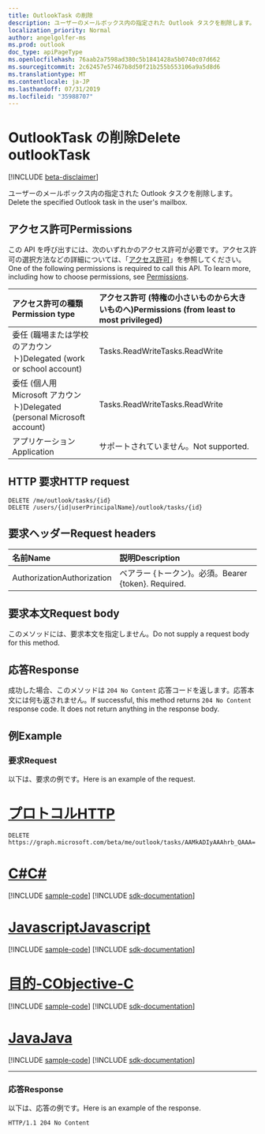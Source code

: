 ```yaml
---
title: OutlookTask の削除
description: ユーザーのメールボックス内の指定された Outlook タスクを削除します。
localization_priority: Normal
author: angelgolfer-ms
ms.prod: outlook
doc_type: apiPageType
ms.openlocfilehash: 76aab2a7598ad380c5b1841428a5b0740c07d662
ms.sourcegitcommit: 2c62457e57467b8d50f21b255b553106a9a5d8d6
ms.translationtype: MT
ms.contentlocale: ja-JP
ms.lasthandoff: 07/31/2019
ms.locfileid: "35988707"
---
```

# <a name="delete-outlooktask"></a><span data-ttu-id="1e09c-103">OutlookTask の削除</span><span class="sxs-lookup"><span data-stu-id="1e09c-103">Delete outlookTask</span></span>

[!INCLUDE [beta-disclaimer](../../includes/beta-disclaimer.md)]

<span data-ttu-id="1e09c-104">ユーザーのメールボックス内の指定された Outlook タスクを削除します。</span><span class="sxs-lookup"><span data-stu-id="1e09c-104">Delete the specified Outlook task in the user's mailbox.</span></span>

## <a name="permissions"></a><span data-ttu-id="1e09c-105">アクセス許可</span><span class="sxs-lookup"><span data-stu-id="1e09c-105">Permissions</span></span>

<span data-ttu-id="1e09c-p101">この API を呼び出すには、次のいずれかのアクセス許可が必要です。アクセス許可の選択方法などの詳細については、「[アクセス許可](/graph/permissions-reference)」を参照してください。</span><span class="sxs-lookup"><span data-stu-id="1e09c-p101">One of the following permissions is required to call this API. To learn more, including how to choose permissions, see [Permissions](/graph/permissions-reference).</span></span>

|<span data-ttu-id="1e09c-108">アクセス許可の種類</span><span class="sxs-lookup"><span data-stu-id="1e09c-108">Permission type</span></span>      | <span data-ttu-id="1e09c-109">アクセス許可 (特権の小さいものから大きいものへ)</span><span class="sxs-lookup"><span data-stu-id="1e09c-109">Permissions (from least to most privileged)</span></span>              |
|:--------------------|:---------------------------------------------------------|
|<span data-ttu-id="1e09c-110">委任 (職場または学校のアカウント)</span><span class="sxs-lookup"><span data-stu-id="1e09c-110">Delegated (work or school account)</span></span> | <span data-ttu-id="1e09c-111">Tasks.ReadWrite</span><span class="sxs-lookup"><span data-stu-id="1e09c-111">Tasks.ReadWrite</span></span>    |
|<span data-ttu-id="1e09c-112">委任 (個人用 Microsoft アカウント)</span><span class="sxs-lookup"><span data-stu-id="1e09c-112">Delegated (personal Microsoft account)</span></span> | <span data-ttu-id="1e09c-113">Tasks.ReadWrite</span><span class="sxs-lookup"><span data-stu-id="1e09c-113">Tasks.ReadWrite</span></span>    |
|<span data-ttu-id="1e09c-114">アプリケーション</span><span class="sxs-lookup"><span data-stu-id="1e09c-114">Application</span></span> | <span data-ttu-id="1e09c-115">サポートされていません。</span><span class="sxs-lookup"><span data-stu-id="1e09c-115">Not supported.</span></span> |

## <a name="http-request"></a><span data-ttu-id="1e09c-116">HTTP 要求</span><span class="sxs-lookup"><span data-stu-id="1e09c-116">HTTP request</span></span>

<!-- { "blockType": "ignored" } -->

```http
DELETE /me/outlook/tasks/{id}
DELETE /users/{id|userPrincipalName}/outlook/tasks/{id}
```

## <a name="request-headers"></a><span data-ttu-id="1e09c-117">要求ヘッダー</span><span class="sxs-lookup"><span data-stu-id="1e09c-117">Request headers</span></span>

| <span data-ttu-id="1e09c-118">名前</span><span class="sxs-lookup"><span data-stu-id="1e09c-118">Name</span></span>       | <span data-ttu-id="1e09c-119">説明</span><span class="sxs-lookup"><span data-stu-id="1e09c-119">Description</span></span>|
|:---------------|:----------|
| <span data-ttu-id="1e09c-120">Authorization</span><span class="sxs-lookup"><span data-stu-id="1e09c-120">Authorization</span></span>  | <span data-ttu-id="1e09c-p102">ベアラー {トークン}。必須。</span><span class="sxs-lookup"><span data-stu-id="1e09c-p102">Bearer {token}. Required.</span></span> |

## <a name="request-body"></a><span data-ttu-id="1e09c-123">要求本文</span><span class="sxs-lookup"><span data-stu-id="1e09c-123">Request body</span></span>

<span data-ttu-id="1e09c-124">このメソッドには、要求本文を指定しません。</span><span class="sxs-lookup"><span data-stu-id="1e09c-124">Do not supply a request body for this method.</span></span>

## <a name="response"></a><span data-ttu-id="1e09c-125">応答</span><span class="sxs-lookup"><span data-stu-id="1e09c-125">Response</span></span>

<span data-ttu-id="1e09c-p103">成功した場合、このメソッドは `204 No Content` 応答コードを返します。応答本文には何も返されません。</span><span class="sxs-lookup"><span data-stu-id="1e09c-p103">If successful, this method returns `204 No Content` response code. It does not return anything in the response body.</span></span>

## <a name="example"></a><span data-ttu-id="1e09c-128">例</span><span class="sxs-lookup"><span data-stu-id="1e09c-128">Example</span></span>

### <a name="request"></a><span data-ttu-id="1e09c-129">要求</span><span class="sxs-lookup"><span data-stu-id="1e09c-129">Request</span></span>

<span data-ttu-id="1e09c-130">以下は、要求の例です。</span><span class="sxs-lookup"><span data-stu-id="1e09c-130">Here is an example of the request.</span></span>

# <a name="httptabhttp"></a>[<span data-ttu-id="1e09c-131">プロトコル</span><span class="sxs-lookup"><span data-stu-id="1e09c-131">HTTP</span></span>](#tab/http)
<!-- {
  "blockType": "request",
  "name": "delete_outlooktask"
}-->

```http
DELETE https://graph.microsoft.com/beta/me/outlook/tasks/AAMkADIyAAAhrb_QAAA=
```
# <a name="ctabcsharp"></a>[<span data-ttu-id="1e09c-132">C#</span><span class="sxs-lookup"><span data-stu-id="1e09c-132">C#</span></span>](#tab/csharp)
[!INCLUDE [sample-code](../includes/snippets/csharp/delete-outlooktask-csharp-snippets.md)]
[!INCLUDE [sdk-documentation](../includes/snippets/snippets-sdk-documentation-link.md)]

# <a name="javascripttabjavascript"></a>[<span data-ttu-id="1e09c-133">Javascript</span><span class="sxs-lookup"><span data-stu-id="1e09c-133">Javascript</span></span>](#tab/javascript)
[!INCLUDE [sample-code](../includes/snippets/javascript/delete-outlooktask-javascript-snippets.md)]
[!INCLUDE [sdk-documentation](../includes/snippets/snippets-sdk-documentation-link.md)]

# <a name="objective-ctabobjc"></a>[<span data-ttu-id="1e09c-134">目的-C</span><span class="sxs-lookup"><span data-stu-id="1e09c-134">Objective-C</span></span>](#tab/objc)
[!INCLUDE [sample-code](../includes/snippets/objc/delete-outlooktask-objc-snippets.md)]
[!INCLUDE [sdk-documentation](../includes/snippets/snippets-sdk-documentation-link.md)]

# <a name="javatabjava"></a>[<span data-ttu-id="1e09c-135">Java</span><span class="sxs-lookup"><span data-stu-id="1e09c-135">Java</span></span>](#tab/java)
[!INCLUDE [sample-code](../includes/snippets/java/delete-outlooktask-java-snippets.md)]
[!INCLUDE [sdk-documentation](../includes/snippets/snippets-sdk-documentation-link.md)]

---


### <a name="response"></a><span data-ttu-id="1e09c-136">応答</span><span class="sxs-lookup"><span data-stu-id="1e09c-136">Response</span></span>

<span data-ttu-id="1e09c-137">以下は、応答の例です。</span><span class="sxs-lookup"><span data-stu-id="1e09c-137">Here is an example of the response.</span></span>
<!-- {
  "blockType": "response",
  "truncated": true
} -->

```http
HTTP/1.1 204 No Content
```

<!-- uuid: 8fcb5dbc-d5aa-4681-8e31-b001d5168d79
2015-10-25 14:57:30 UTC -->
<!--
{
  "type": "#page.annotation",
  "description": "Delete outlookTask",
  "keywords": "",
  "section": "documentation",
  "tocPath": "",
  "suppressions": [
  ]
}
-->
